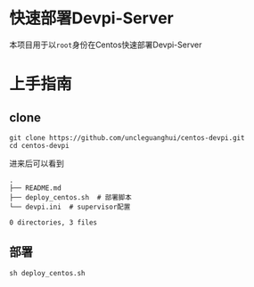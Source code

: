 # 快速部署Devpi-Server

本项目用于以`root`身份在Centos快速部署Devpi-Server

# 上手指南

## clone

```
git clone https://github.com/uncleguanghui/centos-devpi.git
cd centos-devpi
```

进来后可以看到

```
.
├── README.md
├── deploy_centos.sh  # 部署脚本
└── devpi.ini  # supervisor配置

0 directories, 3 files
```

## 部署

```
sh deploy_centos.sh
```
